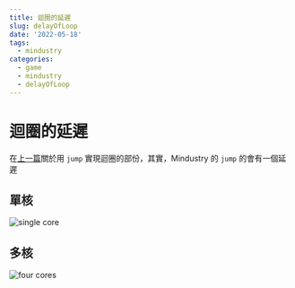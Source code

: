 ```yaml
---
title: 迴圈的延遲
slug: delayOfLoop
date: '2022-05-18'
tags:
  - mindustry
categories:
  - game
  - mindustry
  - delayOfLoop
---
```


# 迴圈的延遲

在[上一篇](../turretautoaim)關於用 `jump` 實現迴圈的部份，其實，Mindustry 的 `jump` 的會有一個延遲

## 單核

![single core](./singleCore.gif)

## 多核

![four cores](./fourCores.gif)
